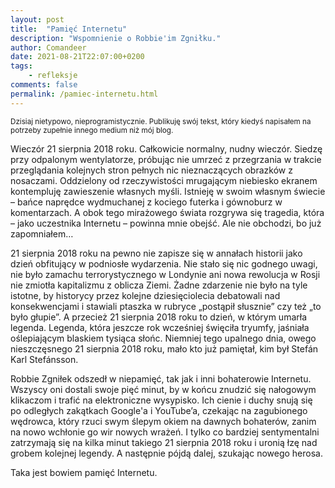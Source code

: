 ```yaml
---
layout: post
title:  "Pamięć Internetu"
description: "Wspomnienie o Robbie'im Zgniłku."
author: Comandeer
date: 2021-08-21T22:07:00+0200
tags:
    - refleksje
comments: false
permalink: /pamiec-internetu.html
---
```


<small>Dzisiaj nietypowo, nieprogramistycznie. Publikuję swój tekst, który kiedyś napisałem na potrzeby zupełnie innego medium niż mój blog.</small>

Wieczór 21 sierpnia 2018 roku. Całkowicie normalny, nudny wieczór. Siedzę przy odpalonym wentylatorze, próbując nie umrzeć z przegrzania w trakcie przeglądania kolejnych stron pełnych nic nieznaczących obrazków z nosaczami. Oddzielony od rzeczywistości mrugającym niebiesko ekranem kontempluję zawieszenie własnych myśli. Istnieję w swoim własnym świecie – bańce naprędce wydmuchanej z kociego futerka i gównoburz w komentarzach. A obok tego mirażowego świata rozgrywa się tragedia, która – jako uczestnika Internetu – powinna mnie obejść. Ale nie obchodzi, bo już zapomniałem…<!--more-->

21 sierpnia 2018 roku na pewno nie zapisze się w annałach historii jako dzień obfitujący w podniosłe wydarzenia. Nie stało się nic godnego uwagi, nie było zamachu terrorystycznego w Londynie ani nowa rewolucja w Rosji nie zmiotła kapitalizmu z oblicza Ziemi. Żadne zdarzenie nie było na tyle istotne, by historycy przez kolejne dziesięciolecia debatowali nad konsekwencjami i stawiali ptaszka w rubryce „postąpił słusznie” czy też „to było głupie”. A przecież 21 sierpnia 2018 roku to dzień, w którym umarła legenda. Legenda, która jeszcze rok wcześniej święciła tryumfy, jaśniała oślepiającym blaskiem tysiąca słońc. Niemniej tego upalnego dnia, owego nieszczęsnego 21 sierpnia 2018 roku, mało kto już pamiętał, kim był Stefán Karl Stefánsson.

Robbie Zgniłek odszedł w niepamięć, tak jak i inni bohaterowie Internetu. Wszyscy oni dostali swoje pięć minut, by w końcu znudzić się nałogowym klikaczom i trafić na elektroniczne wysypisko. Ich cienie i duchy snują się po odległych zakątkach Google'a i YouTube’a, czekając na zagubionego wędrowca, który rzuci swym ślepym okiem na dawnych bohaterów, zanim na nowo wchłonie go wir nowych wrażeń. I tylko co bardziej sentymentalni zatrzymają się na kilka minut takiego 21 sierpnia 2018 roku i uronią łzę nad grobem kolejnej legendy. A następnie pójdą dalej, szukając nowego herosa.

Taka jest bowiem pamięć Internetu.
